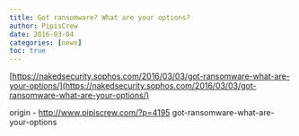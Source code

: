 ```yaml
---
title: Got ransomware? What are your options?
author: PipisCrew
date: 2016-03-04
categories: [news]
toc: true
---
```


[https://nakedsecurity.sophos.com/2016/03/03/got-ransomware-what-are-your-options/](https://nakedsecurity.sophos.com/2016/03/03/got-ransomware-what-are-your-options/)

origin - http://www.pipiscrew.com/?p=4195 got-ransomware-what-are-your-options